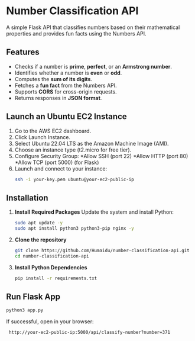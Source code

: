 # Number Classification API

A simple Flask API that classifies numbers based on their mathematical properties and provides fun facts using the Numbers API.

## Features
- Checks if a number is **prime**, **perfect**, or an **Armstrong number**.
- Identifies whether a number is **even** or **odd**.
- Computes the **sum of its digits**.
- Fetches a **fun fact** from the Numbers API.
- Supports **CORS** for cross-origin requests.
- Returns responses in **JSON format**.

## Launch an Ubuntu EC2 Instance
1. Go to the AWS EC2 dashboard.
2. Click Launch Instance.
3. Select Ubuntu 22.04 LTS as the Amazon Machine Image (AMI).
4. Choose an instance type (t2.micro for free tier).
5. Configure Security Group:
    *Allow SSH (port 22)
    *Allow HTTP (port 80)
    *Allow TCP (port 5000) (for Flask)
6. Launch and connect to your instance:
   ```bash
   ssh -i your-key.pem ubuntu@your-ec2-public-ip

   ```
## Installation

1. **Install Required Packages**
   Update the system and install Python:

   ```bash
   sudo apt update -y
   sudo apt install python3 python3-pip nginx -y

   ```

2. **Clone the repository**
   ```bash
   git clone https://github.com/Humaidu/number-classification-api.git
   cd number-classification-api
   ```

3. **Install Python Dependencies**
   ```bash
   pip install -r requirements.txt

   ```

## Run Flask App

   ```bash
   python3 app.py

   ```
 If successful, open in your browser:

  ```bash
   http://your-ec2-public-ip:5000/api/classify-number?number=371

  ```


